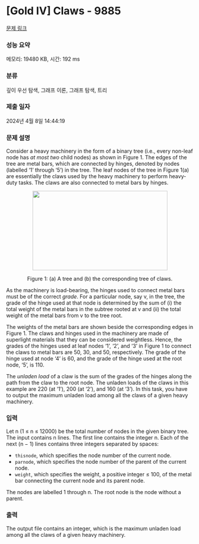 # [Gold IV] Claws - 9885 

[문제 링크](https://www.acmicpc.net/problem/9885) 

### 성능 요약

메모리: 19480 KB, 시간: 192 ms

### 분류

깊이 우선 탐색, 그래프 이론, 그래프 탐색, 트리

### 제출 일자

2024년 4월 8일 14:44:19

### 문제 설명

<p>Consider a heavy machinery in the form of a binary tree (i.e., every non-leaf node has <em>at most two</em> child nodes) as shown in Figure 1. The edges of the tree are metal bars, which are connected by hinges, denoted by nodes (labelled ‘1’ through ‘5’) in the tree. The leaf nodes of the tree in Figure 1(a) are essentially the claws used by the heavy machinery to perform heavy-duty tasks. The claws are also connected to metal bars by hinges.</p>

<p style="text-align: center;"><img alt="" src="https://upload.acmicpc.net/327655e7-bd87-4db1-9961-7bc761455f87/-/preview/" style="width: 363px; height: 214px;"></p>

<p style="text-align: center;">Figure 1: (a) A tree and (b) the corresponding tree of claws.</p>

<p>As the machinery is load-bearing, the hinges used to connect metal bars must be of the correct <em>grade</em>. For a particular node, say v, in the tree, the grade of the hinge used at that node is determined by the sum of (i) the total weight of the metal bars in the subtree rooted at v and (ii) the total weight of the metal bars from v to the tree root.</p>

<p>The weights of the metal bars are shown beside the corresponding edges in Figure 1. The claws and hinges used in the machinery are made of superlight materials that they can be considered weightless. Hence, the grades of the hinges used at leaf nodes ‘1’, ‘2’, and ‘3’ in Figure 1 to connect the claws to metal bars are 50, 30, and 50, respectively. The grade of the hinge used at node ‘4’ is 60, and the grade of the hinge used at the root node, ‘5’, is 110.</p>

<p>The <em>unladen load</em> of a claw is the sum of the grades of the hinges along the path from the claw to the root node. The unladen loads of the claws in this example are 220 (at ‘1’), 200 (at ‘2’), and 160 (at ‘3’). In this task, you have to output the maximum unladen load among all the claws of a given heavy machinery.</p>

### 입력 

 <p>Let n (1 ≤ n ≤ 12000) be the total number of nodes in the given binary tree. The input contains n lines. The first line contains the integer n. Each of the next (n − 1) lines contains three integers separated by spaces:</p>

<ul>
	<li><code>thisnode</code>, which specifies the node number of the current node.</li>
	<li><code>parnode</code>, which specifies the node number of the parent of the current node.</li>
	<li><code>weight</code>, which specifies the weight, a positive integer ≤ 100, of the metal bar connecting the current node and its parent node.</li>
</ul>

<p>The nodes are labelled 1 through n. The root node is the node without a parent.</p>

### 출력 

 <p>The output file contains an integer, which is the maximum unladen load among all the claws of a given heavy machinery.</p>

